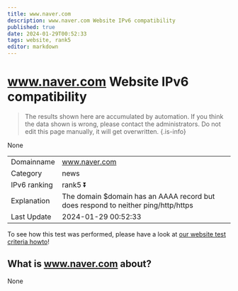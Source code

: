 ```yaml
---
title: www.naver.com
description: www.naver.com Website IPv6 compatibility
published: true
date: 2024-01-29T00:52:33
tags: website, rank5
editor: markdown
---
```


# www.naver.com Website IPv6 compatibility

> The results shown here are accumulated by automation. If you think the data shown is wrong, please contact the administrators. 
> Do not edit this page manually, it will get overwritten.
{.is-info}

None


|   |   |
| - | - |
| Domainname | www.naver.com
| Category | news |
| IPv6 ranking | rank5 :arrow_double_down: |
| Explanation | The domain $domain has an AAAA record but does respond to neither ping/http/https |
| Last Update | 2024-01-29 00:52:33 |

To see how this test was performed, please have a look at [our website test criteria howto](/howto/testcriteria/website)!


## What is www.naver.com about?
None
